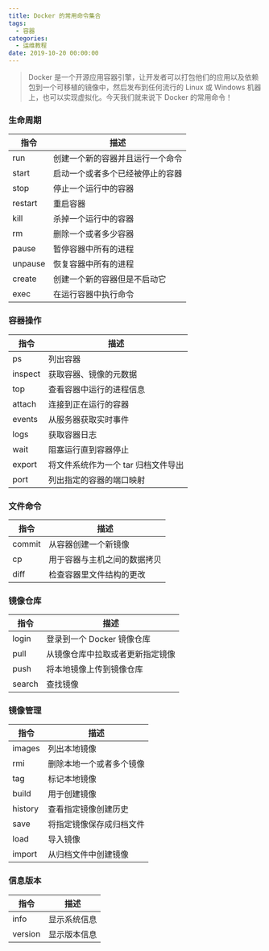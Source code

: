 ```yaml
---
title: Docker 的常用命令集合
tags:
  - 容器
categories:
  - 运维教程
date: 2019-10-20 00:00:00
---
```


> Docker 是一个开源应用容器引擎，让开发者可以打包他们的应用以及依赖包到一个可移植的镜像中，然后发布到任何流行的 Linux 或 Windows 机器上，也可以实现虚拟化。今天我们就来说下 Docker 的常用命令！

<!-- more -->

### 生命周期

| 指令 | 描述 |
| - | - |
| run | 创建一个新的容器并且运行一个命令 |
| start | 启动一个或者多个已经被停止的容器 |
| stop | 停止一个运行中的容器 |
| restart | 重启容器 |
| kill | 杀掉一个运行中的容器 |
| rm | 删除一个或者多少容器 |
| pause | 暂停容器中所有的进程 |
| unpause | 恢复容器中所有的进程 |
| create | 创建一个新的容器但是不启动它 |
| exec | 在运行容器中执行命令 |

### 容器操作

| 指令 | 描述 |
| - | - |
| ps | 列出容器 |
| inspect | 获取容器、镜像的元数据 |
| top | 查看容器中运行的进程信息 |
| attach | 连接到正在运行的容器 |
| events | 从服务器获取实时事件 |
| logs | 获取容器日志 |
| wait | 阻塞运行直到容器停止 |
| export | 将文件系统作为一个 tar 归档文件导出 |
| port | 列出指定的容器的端口映射 |

### 文件命令

| 指令 | 描述 |
| - | - |
| commit | 从容器创建一个新镜像 |
| cp | 用于容器与主机之间的数据拷贝 |
| diff | 检查容器里文件结构的更改 |

### 镜像仓库

| 指令 | 描述 |
| - | - |
| login | 登录到一个 Docker 镜像仓库 |
| pull | 从镜像仓库中拉取或者更新指定镜像 |
| push | 将本地镜像上传到镜像仓库 |
| search | 查找镜像 |

### 镜像管理

| 指令 | 描述 |
| - | - |
| images | 列出本地镜像 |
| rmi | 删除本地一个或者多个镜像 |
| tag | 标记本地镜像 |
| build | 用于创建镜像 |
| history | 查看指定镜像创建历史 |
| save | 将指定镜像保存成归档文件 |
| load | 导入镜像 |
| import | 从归档文件中创建镜像 |

### 信息版本

| 指令 | 描述 |
| - | - |
| info | 显示系统信息 |
| version | 显示版本信息 |
